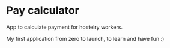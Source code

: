 # Pay calculator

App to calculate payment for hostelry workers.

My first application from zero to launch, to learn and have fun :)
